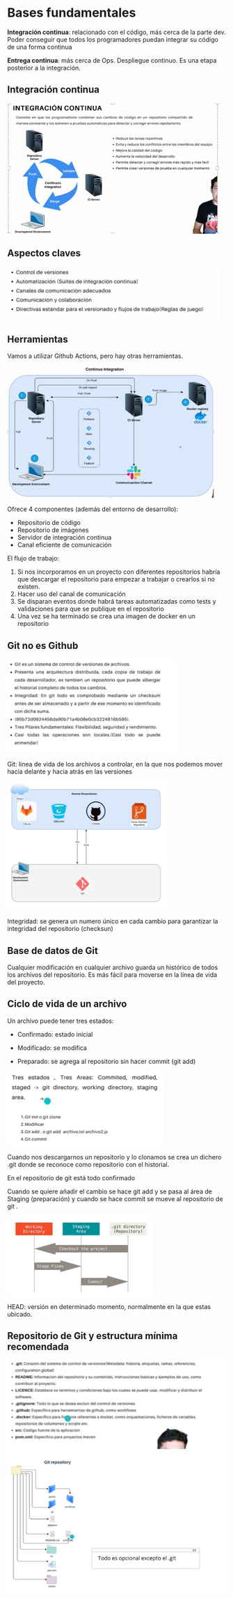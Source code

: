 # Bases fundamentales 

**Integración continua**: relacionado con el código, más cerca de la parte dev. Poder conseguir que todos los programadores puedan integrar su código de una forma continua 

**Entrega continua**: más cerca de Ops. Despliegue continuo. Es una etapa posterior a la integración. 

 

## Integración continua  

 ![](./imgs/Captura%20de%20pantalla_10-7-2024_105019_stemdo-my.sharepoint.com.jpeg)


 

## Aspectos claves 

![](./imgs/aspectos-clave.jpeg)

 

## Herramientas  

Vamos a utilizar Github Actions, pero hay otras herramientas. 

 
 ![](./imgs/Captura%20de%20pantalla_10-7-2024_10524_stemdo-my.sharepoint.com.jpeg)


 

Ofrece 4 componentes (además del entorno de desarrollo): 

- Repositorio de código 
- Repositorio de imágenes 
- Servidor de integración continua 
- Canal eficiente de comunicación  

 

El flujo de trabajo:  

1. Si nos incorporamos en un proyecto con diferentes repositorios habría que descargar el repositorio para empezar a trabajar o crearlos si no existen.  
2. Hacer uso del canal de comunicación  
3. Se disparan eventos donde habrá tareas automatizadas como tests y validaciones para que se publique en el repositorio 
4. Una vez se ha terminado se crea una imagen de docker en un repositorio 

## Git no es Github 

![](./imgs/git-1.jpeg)

Git: linea de vida de los archivos a controlar, en la que nos podemos mover hacia delante y hacia atrás en las versiones 

![](./imgs/git-2.jpeg)

Integridad: se genera un numero único en cada cambio para garantizar la integridad del repositorio (checksun) 


## Base de datos de Git 

Cualquier modificación en cualquier archivo guarda un histórico de todos los archivos del repositorio. Es más fácil para moverse en la línea de vida del proyecto. 

 

## Ciclo de vida de un archivo 

Un archivo puede tener tres estados: 

- Confirmado: estado inicial 

- Modificado: se modifica 

- Preparado: se agrega al repositorio sin hacer commit (git add) 

 ![](./imgs/ciclo-vida-1.jpeg)


Cuando nos descargarnos un repositorio y lo clonamos se crea un dichero .git donde se reconoce como repositorio con el historial.  

En el repositorio de git está todo confirmado 

Cuando se quiere añadir el cambio se hace git add y se pasa al área de Staging (preparación) y cuando se hace commit se mueve al repositorio de git . 

 ![](./imgs/ciclo-vida-2.jpeg)


HEAD: versión en determinado momento, normalmente en la que estas ubicado.  

 

## Repositorio de Git y estructura mínima recomendada 

![](./imgs/estructura-git.jpeg)
 


